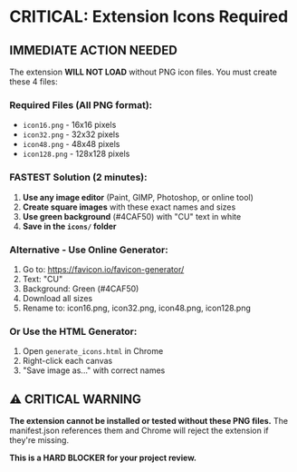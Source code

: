 # CRITICAL: Extension Icons Required

## IMMEDIATE ACTION NEEDED

The extension **WILL NOT LOAD** without PNG icon files. You must create these 4 files:

### Required Files (All PNG format):
- `icon16.png` - 16x16 pixels
- `icon32.png` - 32x32 pixels  
- `icon48.png` - 48x48 pixels
- `icon128.png` - 128x128 pixels

### FASTEST Solution (2 minutes):

1. **Use any image editor** (Paint, GIMP, Photoshop, or online tool)
2. **Create square images** with these exact names and sizes
3. **Use green background** (#4CAF50) with "CU" text in white
4. **Save in the `icons/` folder**

### Alternative - Use Online Generator:
1. Go to: https://favicon.io/favicon-generator/
2. Text: "CU"
3. Background: Green (#4CAF50)
4. Download all sizes
5. Rename to: icon16.png, icon32.png, icon48.png, icon128.png

### Or Use the HTML Generator:
1. Open `generate_icons.html` in Chrome
2. Right-click each canvas 
3. "Save image as..." with correct names

## ⚠️ CRITICAL WARNING

**The extension cannot be installed or tested without these PNG files.** The manifest.json references them and Chrome will reject the extension if they're missing.

**This is a HARD BLOCKER for your project review.**